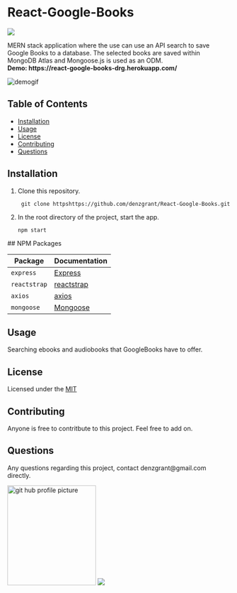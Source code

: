 
 <h1>React-Google-Books</h1>
<img src="https://img.shields.io/github/last-commit/denzgrant/React-Google-Books">

<p>MERN stack application where the use can use an API search to save Google Books to a database. The selected books are saved within MongoDB Atlas and Mongoose.js is used as an ODM.
 <br>
 <strong>Demo: https://react-google-books-drg.herokuapp.com/</strong>
</p>
  <img src="/GoogleBooks.gif" alt="demogif">  
  <h2>Table of Contents</h2>
  <ul> 
   <li><a href="#Installation">Installation</a></li> 
   <li><a href="#Usage">Usage</a></li>   
   <li><a href="#License">License</a></li>   
   <li><a href="#Contributing">Contributing</a></li>   
   <li><a href="#Questions">Questions</a></li>                         
  </ul>
  <h2 id="Installation">Installation</h2>
    <ol>
<li>Clone this repository.<pre><code> git <span class="hljs-keyword">clone</span> <span class="hljs-title">https</span>https://github.com/denzgrant/React-Google-Books.git
</code></pre></li>
</code></pre></li>
<li>In the root directory of the project, start the app.<pre><code><span class="hljs-title">npm start</span>
</code></pre></li>
</ol>
  ## NPM Packages

| Package | Documentation |
| ----------- | ----------- |
| `express` | [Express](https://www.npmjs.com/package/express) |
| `reactstrap` | [reactstrap](https://www.npmjs.com/package/reactstrap) |
| `axios` | [axios](https://www.npmjs.com/package/axios) |
| `mongoose` | [Mongoose](https://www.npmjs.com/package/mongoose) |


  <p></p>
  <h2 id="Usage">Usage</h2>
  <p>Searching ebooks and audiobooks that GoogleBooks have to offer.</p> 
  <h2 id="License">License</h2>
  <p>Licensed under the <a href="./LICENSE">MIT</a></p>
  <h2 id="Contributing">Contributing</h2>
  <p>Anyone is free to contritbute to this project. Feel free to add on. </p>
  <h2 id="Questions">Questions</h2>
  <p style="strong">Any questions regarding this project, contact denzgrant@gmail.com directly.</p> 
  <img src="https://avatars.githubusercontent.com/u/58059554?" alt="git hub profile picture" height="225" width="200">
   <img src="https://img.shields.io/github/followers/denzgrant?label=follow&style=social">
 
  
